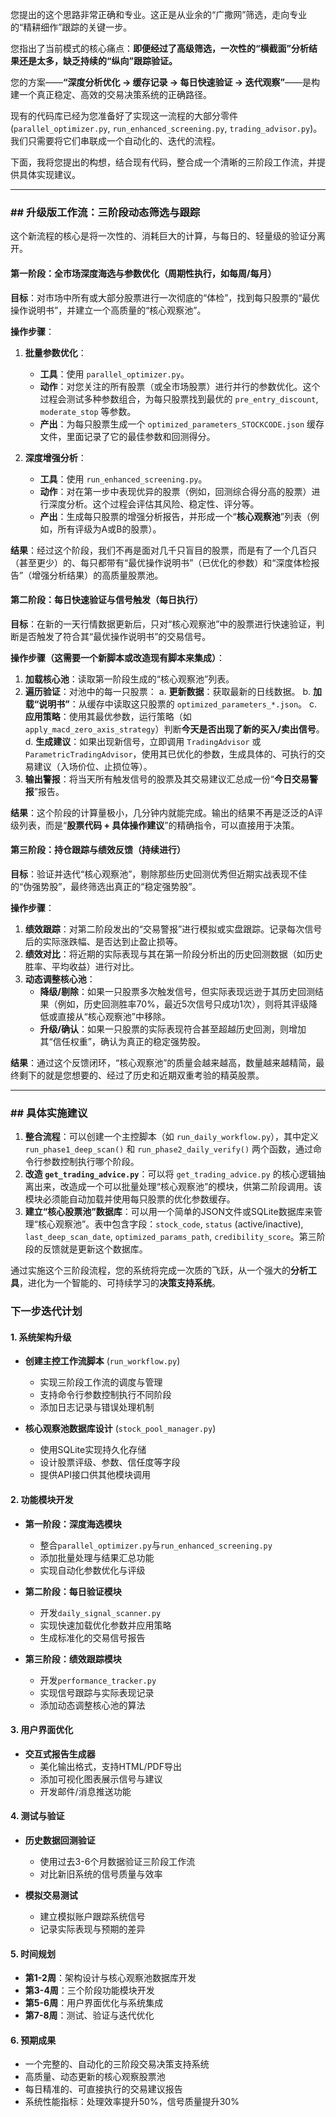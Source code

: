 您提出的这个思路非常正确和专业。这正是从业余的“广撒网”筛选，走向专业的“精耕细作”跟踪的关键一步。

您指出了当前模式的核心痛点：**即便经过了高级筛选，一次性的“横截面”分析结果还是太多，缺乏持续的“纵向”跟踪验证。**

您的方案——**“深度分析优化 → 缓存记录 → 每日快速验证 → 迭代观察”**——是构建一个真正稳定、高效的交易决策系统的正确路径。

现有的代码库已经为您准备好了实现这一流程的大部分零件 (`parallel_optimizer.py`, `run_enhanced_screening.py`, `trading_advisor.py`)。我们只需要将它们串联成一个自动化的、迭代的流程。

下面，我将您提出的构想，结合现有代码，整合成一个清晰的三阶段工作流，并提供具体实现建议。

---

### ## 升级版工作流：三阶段动态筛选与跟踪

这个新流程的核心是将一次性的、消耗巨大的计算，与每日的、轻量级的验证分离开。

#### **第一阶段：全市场深度海选与参数优化（周期性执行，如每周/每月）**

**目标**：对市场中所有或大部分股票进行一次彻底的“体检”，找到每只股票的“最优操作说明书”，并建立一个高质量的“核心观察池”。

**操作步骤**：
1.  **批量参数优化**：
    * **工具**：使用 `parallel_optimizer.py`。
    * **动作**：对您关注的所有股票（或全市场股票）进行并行的参数优化。这个过程会测试多种参数组合，为每只股票找到最优的 `pre_entry_discount`, `moderate_stop` 等参数。
    * **产出**：为每只股票生成一个 `optimized_parameters_STOCKCODE.json` 缓存文件，里面记录了它的最佳参数和回测得分。

2.  **深度增强分析**：
    * **工具**：使用 `run_enhanced_screening.py`。
    * **动作**：对在第一步中表现优异的股票（例如，回测综合得分高的股票）进行深度分析。这个过程会评估其风险、稳定性、评分等。
    * **产出**：生成每只股票的增强分析报告，并形成一个“**核心观察池**”列表（例如，所有评级为A或B的股票）。

**结果**：经过这个阶段，我们不再是面对几千只盲目的股票，而是有了一个几百只（甚至更少）的、每只都带有“最优操作说明书”（已优化的参数）和“深度体检报告”（增强分析结果）的高质量股票池。

#### **第二阶段：每日快速验证与信号触发（每日执行）**

**目标**：在新的一天行情数据更新后，只对“核心观察池”中的股票进行快速验证，判断是否触发了符合其“最优操作说明书”的交易信号。

**操作步骤（这需要一个新脚本或改造现有脚本来集成）**：
1.  **加载核心池**：读取第一阶段生成的“核心观察池”列表。
2.  **遍历验证**：对池中的每一只股票：
    a.  **更新数据**：获取最新的日线数据。
    b.  **加载“说明书”**：从缓存中读取这只股票的 `optimized_parameters_*.json`。
    c.  **应用策略**：使用其最优参数，运行策略（如 `apply_macd_zero_axis_strategy`）判断**今天是否出现了新的买入/卖出信号**。
    d.  **生成建议**：如果出现新信号，立即调用 `TradingAdvisor` 或 `ParametricTradingAdvisor`，使用其已优化的参数，生成具体的、可执行的交易建议（入场价位、止损位等）。
3.  **输出警报**：将当天所有触发信号的股票及其交易建议汇总成一份“**今日交易警报**”报告。

**结果**：这个阶段的计算量极小，几分钟内就能完成。输出的结果不再是泛泛的A评级列表，而是“**股票代码 + 具体操作建议**”的精确指令，可以直接用于决策。

#### **第三阶段：持仓跟踪与绩效反馈（持续进行）**

**目标**：验证并迭代“核心观察池”，剔除那些历史回测优秀但近期实战表现不佳的“伪强势股”，最终筛选出真正的“稳定强势股”。

**操作步骤**：
1.  **绩效跟踪**：对第二阶段发出的“交易警报”进行模拟或实盘跟踪。记录每次信号后的实际涨跌幅、是否达到止盈止损等。
2.  **绩效对比**：将近期的实际表现与其在第一阶段分析出的历史回测数据（如历史胜率、平均收益）进行对比。
3.  **动态调整核心池**：
    * **降级/剔除**：如果一只股票多次触发信号，但实际表现远逊于其历史回测结果（例如，历史回测胜率70%，最近5次信号只成功1次），则将其评级降低或直接从“核心观察池”中移除。
    * **升级/确认**：如果一只股票的实际表现符合甚至超越历史回測，则增加其“信任权重”，确认为真正的稳定强势股。

**结果**：通过这个反馈闭环，“核心观察池”的质量会越来越高，数量越来越精简，最终剩下的就是您想要的、经过了历史和近期双重考验的精英股票。

---

### ## 具体实施建议

1.  **整合流程**：可以创建一个主控脚本（如 `run_daily_workflow.py`），其中定义 `run_phase1_deep_scan()` 和 `run_phase2_daily_verify()` 两个函数，通过命令行参数控制执行哪个阶段。
2.  **改造 `get_trading_advice.py`**：可以将 `get_trading_advice.py` 的核心逻辑抽离出来，改造成一个可以批量处理“核心观察池”的模块，供第二阶段调用。该模块必须能自动加载并使用每只股票的优化参数缓存。
3.  **建立“核心股票池”数据库**：可以用一个简单的JSON文件或SQLite数据库来管理“核心观察池”。表中包含字段：`stock_code`, `status` (active/inactive), `last_deep_scan_date`, `optimized_params_path`, `credibility_score`。第三阶段的反馈就是更新这个数据库。

通过实施这个三阶段流程，您的系统将完成一次质的飞跃，从一个强大的**分析工具**，进化为一个智能的、可持续学习的**决策支持系统**。

### 下一步迭代计划

#### 1. 系统架构升级

- **创建主控工作流脚本** (`run_workflow.py`)
  - 实现三阶段工作流的调度与管理
  - 支持命令行参数控制执行不同阶段
  - 添加日志记录与错误处理机制

- **核心观察池数据库设计** (`stock_pool_manager.py`)
  - 使用SQLite实现持久化存储
  - 设计股票评级、参数、信任度等字段
  - 提供API接口供其他模块调用

#### 2. 功能模块开发

- **第一阶段：深度海选模块**
  - 整合`parallel_optimizer.py`与`run_enhanced_screening.py`
  - 添加批量处理与结果汇总功能
  - 实现自动化参数优化与评级

- **第二阶段：每日验证模块**
  - 开发`daily_signal_scanner.py`
  - 实现快速加载优化参数并应用策略
  - 生成标准化的交易信号报告

- **第三阶段：绩效跟踪模块**
  - 开发`performance_tracker.py`
  - 实现信号跟踪与实际表现记录
  - 添加动态调整核心池的算法

#### 3. 用户界面优化

- **交互式报告生成器**
  - 美化输出格式，支持HTML/PDF导出
  - 添加可视化图表展示信号与建议
  - 开发邮件/消息推送功能

#### 4. 测试与验证

- **历史数据回测验证**
  - 使用过去3-6个月数据验证三阶段工作流
  - 对比新旧系统的信号质量与效率

- **模拟交易测试**
  - 建立模拟账户跟踪系统信号
  - 记录实际表现与预期的差异

#### 5. 时间规划

- **第1-2周**：架构设计与核心观察池数据库开发
- **第3-4周**：三个阶段功能模块开发
- **第5-6周**：用户界面优化与系统集成
- **第7-8周**：测试、验证与迭代优化

#### 6. 预期成果

- 一个完整的、自动化的三阶段交易决策支持系统
- 高质量、动态更新的核心观察股票池
- 每日精准的、可直接执行的交易建议报告
- 系统性能指标：处理效率提升50%，信号质量提升30%
